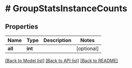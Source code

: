 # # GroupStatsInstanceCounts

## Properties

Name | Type | Description | Notes
------------ | ------------- | ------------- | -------------
**all** | **int** |  | [optional]

[[Back to Model list]](../../README.md#models) [[Back to API list]](../../README.md#endpoints) [[Back to README]](../../README.md)
